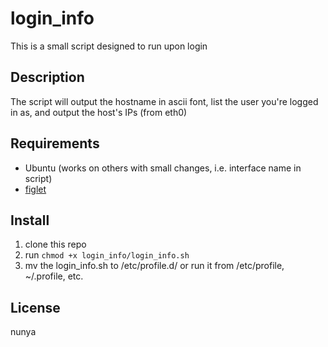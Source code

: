 # login_info

This is a small script designed to run upon login

## Description

The script will output the hostname in ascii font, list the user you're logged in as, and output the host's IPs (from eth0)

## Requirements

- Ubuntu (works on others with small changes, i.e. interface name in script)
- [figlet](http://www.figlet.org/)

## Install

1. clone this repo
2. run `chmod +x login_info/login_info.sh`
3. mv the login_info.sh to /etc/profile.d/ or run it from /etc/profile, ~/.profile, etc.

## License

nunya

